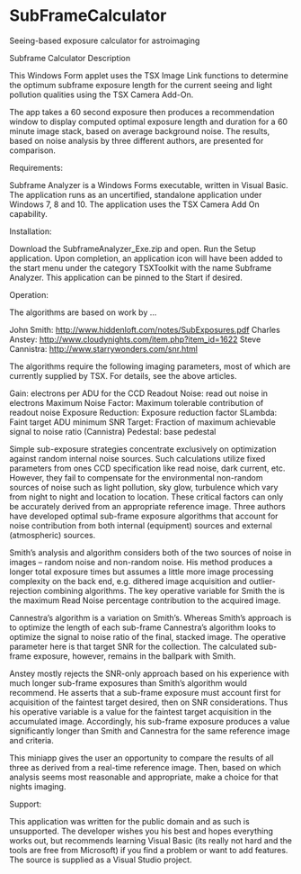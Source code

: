 # SubFrameCalculator
Seeing-based exposure calculator for astroimaging

Subframe Calculator Description

This Windows Form applet uses the TSX Image Link functions to determine the optimum subframe exposure length for the current seeing and light pollution qualities using the TSX Camera Add-On.

The app takes a 60 second exposure then produces a recommendation window to display computed optimal exposure length and duration for a 60 minute image stack, based on average background noise.  The results, based on noise analysis by three different authors, are presented for comparison.

 

Requirements:  

Subframe Analyzer is a Windows Forms executable, written in Visual Basic.  The application runs as an uncertified, standalone application under Windows 7, 8 and 10.  The application uses the TSX Camera Add On capability.

Installation:  

Download the SubframeAnalyzer_Exe.zip and open.  Run the Setup application.  Upon completion, an application icon will have been added to the start menu under the category TSXToolkit with the name 
Subframe Analyzer.  This application can be pinned to the Start if desired.

Operation:  

The algorithms are based on work by ... 

John Smith: http://www.hiddenloft.com/notes/SubExposures.pdf
Charles Anstey: http://www.cloudynights.com/item.php?item_id=1622
Steve Cannistra: http://www.starrywonders.com/snr.html

The algorithms require the following imaging parameters, most of which are currently supplied by TSX.  For details, see the above articles.

Gain:  electrons per ADU for the CCD
Readout Noise:  read out noise in electrons
Maximum Noise Factor:  Maximum tolerable contribution of readout noise
Exposure Reduction:  Exposure reduction factor
SLambda:  Faint target ADU minimum
SNR Target: Fraction of maximum achievable signal to noise ratio (Cannistra)
Pedestal:  base pedestal

Simple sub-exposure strategies concentrate exclusively on optimization against random internal noise sources.  Such calculations utilize fixed parameters from ones CCD specification like read noise, dark current, etc.  However, they  fail to compensate for the environmental non-random sources of noise such as light pollution, sky glow, turbulence which vary from night to night and location to location.  These critical factors can only be accurately derived from an appropriate reference image.  Three authors have developed optimal sub-frame exposure algorithms that account for noise contribution from both internal (equipment) sources and external (atmospheric) sources.  
 
Smith’s analysis and algorithm considers both of the two sources of noise in images – random noise and non-random noise.  His method produces a longer total exposure times but assumes a little more image processing complexity on the back end, e.g. dithered image acquisition and outlier-rejection combining algorithms.  The key operative variable for Smith the is the maximum Read Noise percentage contribution to the acquired image.  
 
Cannestra’s algorithm is a variation on Smith’s.  Whereas Smith’s approach is to optimize the length of each sub-frame Cannestra’s algorithm looks to optimize the signal to noise ratio of the final, stacked image.  The operative parameter here is that target SNR for the collection.  The calculated sub-frame exposure, however, remains in the ballpark with Smith.  
 
Anstey mostly rejects the SNR-only approach based on his experience with much longer sub-frame exposures than Smith’s algorithm would recommend.  He asserts that a sub-frame exposure must account first for acquisition of the faintest target desired, then on SNR considerations.  Thus his operative variable is a value for the faintest target acquisition in the accumulated image.  Accordingly, his sub-frame exposure produces a value significantly longer than Smith and Cannestra for the same reference image and criteria.  
 
This miniapp gives the user an opportunity to compare the results of all three as derived from a real-time reference image. Then, based on which analysis seems most reasonable and appropriate, make a choice for that nights imaging.  

Support:  

This application was written for the public domain and as such is unsupported. The developer wishes you his best and hopes everything works out, but recommends learning Visual Basic (its really not hard and the tools are free from Microsoft) if you find a problem or want to add features.  The source is supplied as a Visual Studio project.
